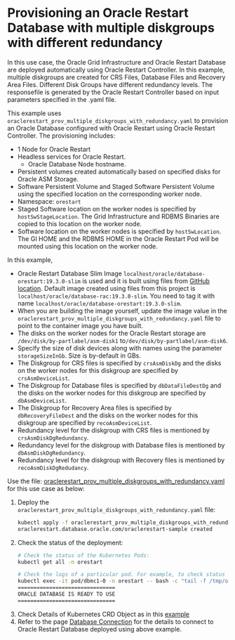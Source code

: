 # Provisioning an Oracle Restart Database with multiple diskgroups with different redundancy

In this use case, the Oracle Grid Infrastructure and Oracle Restart Database are deployed automatically using Oracle Restart Controller. In this example, multiple diskgroups are created for CRS Files, Database Files and Recovery Area Files. Different Disk Groups have different redundancy levels. The responsefile is generated by the Oracle Restart Controller based on input parameters specified in the .yaml file.

This example uses `oraclerestart_prov_multiple_diskgroups_with_redundancy.yaml` to provision an Oracle Database configured with Oracle Restart using Oracle Restart Controller. The provisioning includes:

* 1 Node for Oracle Restart
* Headless services for Oracle Restart.
  * Oracle Database Node hostname.
* Persistent volumes created automatically based on specified disks for Oracle ASM Storage.
* Software Persistent Volume and Staged Software Persistent Volume using the specified location on the corresponding worker node.
* Namespace: `orestart`
* Staged Software location on the worker nodes is specified by `hostSwStageLocation`. The Grid Infrastructure and RDBMS Binaries are copied to this location on the worker node.
* Software location on the worker nodes is specified by `hostSwLocation`. The GI HOME and the RDBMS HOME in the Oracle Restart Pod will be mounted using this location on the worker node.


In this example, 
  * Oracle Restart Database Slim Image `localhost/oracle/database-orestart:19.3.0-slim` is used and it is built using files from [GitHub location](https://github.com/oracle/docker-images/tree/main/OracleDatabase/RAC/OracleRealApplicationClusters#building-oracle-rac-database-container-slim-image). Default image created using files from this project is `localhost/oracle/database-rac:19.3.0-slim`. You need to tag it with name `localhost/oracle/database-orestart:19.3.0-slim`. 
  * When you are building the image yourself, update the image value in the `oraclerestart_prov_multiple_diskgroups_with_redundancy.yaml` file to point to the container image you have built. 
  * The disks on the worker nodes for the Oracle Restart storage are `/dev/disk/by-partlabel/asm-disk1` to`/dev/disk/by-partlabel/asm-disk6`. 
  * Specify the size of disk devices along with names using the parameter `storageSizeInGb`. Size is by-default in GBs. 
  * The Diskgroup for CRS files is specified by `crsAsmDiskDg` and the disks on the worker nodes for this diskgroup are specified by `crsAsmDeviceList`. 
  * The Diskgroup for Database files is specified by `dbDataFileDestDg` and the disks on the worker nodes for this diskgroup are specified by `dbAsmDeviceList`. 
  * The Diskgroup for Recovery Area files is specified by `dbRecoveryFileDest` and the disks on the worker nodes for this diskgroup are specified by `recoAsmDeviceList`. 
  * Redundancy level for the diskgroup with CRS files is mentioned by `crsAsmDiskDgRedundancy`.
  * Redundancy level for the diskgroup with Database files is mentioned by `dbAsmDiskDgRedundancy`.
  * Redundancy level for the diskgroup with Recovery files is mentioned by `recoAsmDiskDgRedudancy`.

  
Use the file: [oraclerestart_prov_multiple_diskgroups_with_redundancy.yaml](./oraclerestart_prov_multiple_diskgroups_with_redundancy.yaml) for this use case as below:

1. Deploy the `oraclerestart_prov_multiple_diskgroups_with_redundancy.yaml` file:
    ```sh
    kubectl apply -f oraclerestart_prov_multiple_diskgroups_with_redundancy.yaml
    oraclerestart.database.oracle.com/oraclerestart-sample created
    ```
2. Check the status of the deployment:
    ```sh
    # Check the status of the Kubernetes Pods:    
    kubectl get all -n orestart

    # Check the logs of a particular pod. For example, to check status of pod "dbmc1-0":    
    kubectl exec -it pod/dbmc1-0 -n orestart -- bash -c "tail -f /tmp/orod/oracle_db_setup.log"
    ===============================
    ORACLE DATABASE IS READY TO USE
    ===============================
    ```
3. Check Details of Kubernetes CRD Object as in this [example](./oraclerestart_prov_multiple_diskgroups_with_redundancy.txt)
4. Refer to the page [Database Connection](./database_connection.md) for the details to connect to Oracle Restart Database deployed using above example.
